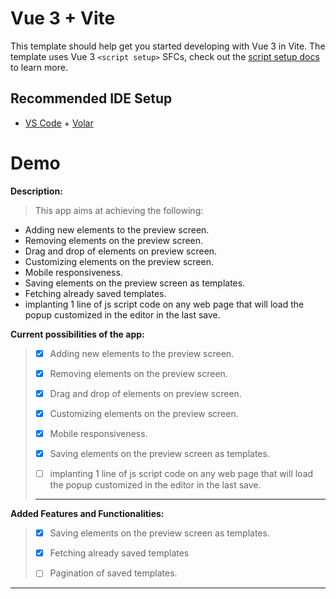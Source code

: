 # Vue 3 + Vite

This template should help get you started developing with Vue 3 in Vite. The template uses Vue 3 `<script setup>` SFCs, check out the [script setup docs](https://v3.vuejs.org/api/sfc-script-setup.html#sfc-script-setup) to learn more.

## Recommended IDE Setup

- [VS Code](https://code.visualstudio.com/) + [Volar](https://marketplace.visualstudio.com/items?itemName=Vue.volar)

# Demo

**Description:**
>This app aims at achieving the following:
- Adding new elements to the preview screen.
- Removing elements on the preview screen.
- Drag and drop of elements on preview screen.
- Customizing elements on the preview screen.
- Mobile responsiveness.
- Saving elements on the preview screen as templates.
- Fetching already saved templates.
- implanting 1 line of js script code on any web page that will load the popup customized in the editor in the last save.



**Current possibilities of the app:**
> - [x] Adding new elements to the preview screen.
>
> - [x] Removing elements on the preview screen.
> 
> - [x] Drag and drop of elements on preview screen.
>
> - [x] Customizing elements on the preview screen.
>
> - [x] Mobile responsiveness.
> 
> - [x] Saving elements on the preview screen as templates.
> 
> - [ ] implanting 1 line of js script code on any web page that will load the popup customized in the editor in the last save.
>****


**Added Features and Functionalities:**
> - [x] Saving elements on the preview screen as templates.
> 
> - [x] Fetching already saved templates
> 
> - [ ] Pagination of saved templates.
---